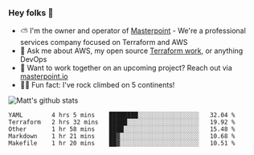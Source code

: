 

### Hey folks 👋

- ⛅️ I'm the owner and operator of [Masterpoint](https://masterpoint.io) - We're a professional services company focused on Terraform and AWS
- 💬 Ask me about AWS, my open source [Terraform work](https://github.com/masterpointio?q=terraform&type=&language=hcl), or anything DevOps
- 🔨 Want to work together on an upcoming project? Reach out via [masterpoint.io](https://masterpoint.io)
- 🧗‍♂️ Fun fact: I've rock climbed on 5 continents! 


![Matt's github stats](https://github-readme-stats.vercel.app/api?username=Gowiem&count_private=true&theme=cobalt&show_icons=true)

<!--START_SECTION:waka-->
```text
YAML        4 hrs 5 mins    ████████░░░░░░░░░░░░░░░░░   32.04 % 
Terraform   2 hrs 32 mins   █████░░░░░░░░░░░░░░░░░░░░   19.92 % 
Other       1 hr 58 mins    ████░░░░░░░░░░░░░░░░░░░░░   15.48 % 
Markdown    1 hr 21 mins    ██▓░░░░░░░░░░░░░░░░░░░░░░   10.68 % 
Makefile    1 hr 20 mins    ██▓░░░░░░░░░░░░░░░░░░░░░░   10.51 % 
```
<!--END_SECTION:waka-->
